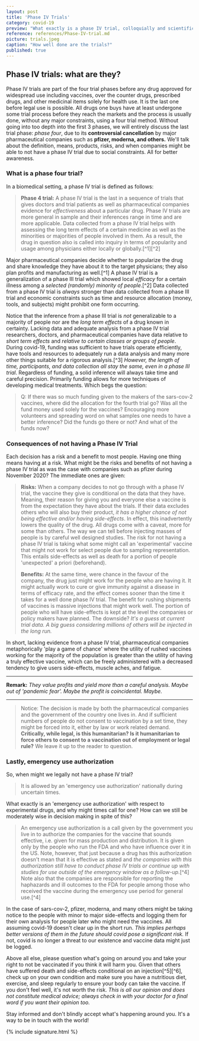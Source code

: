 ```yaml
---
layout: post
title: 'Phase IV Trials'
category: covid-19
preview: "What exactly is a phase IV trial, colloquially and scientifically? Is it okay to stop a phase IV trial when an 'emergency' use authorization is declared as is the case with many of the vaccines we use internationally? If it is, how will this affect the efficacy of the vaccines? Will we possibly risk side effects we can't know of right now, and if so...what can we do to mitigate risks? All that and more in this article!"
reference: references/Phase-IV-trial.md
picture: trials.jpeg
caption: "How well done are the trials?"
published: true
---
```


## Phase IV trials: what are they?

Phase IV trials are part of the four trial phases before any drug approved for widespread use including vaccines, over the counter drugs, prescribed drugs, and other medicinal items solely for health use. It is the last one before legal use is possible. All drugs one buys have at least undergone some trial process before they reach the markets and the process is usually done, without any major constraints, using a four trial method. Without going into too depth into the first 3 phases, we will entirely discuss the last trial phase: *phase four*, due to its **controversial cancellation** by major pharmaceutical companies such as **pfizer, moderna, and others.** We'll talk about the definition, means, products, risks, and when companies might be able to not have a phase IV trial due to social constraints. All for better awareness.

### What is a phase four trial?

In a biomedical setting, a phase IV trial is defined as follows:

> **Phase 4 trial:** A phase IV trial is the last in a sequence of trials that gives doctors and trial patients as well as pharmaceutical companies evidence for *effectiveness* about a particular drug. Phase IV trials are more general in sample and their inferences range in time and are more applicable. Data collected from a phase IV trial helps with assessing the long term effects of a certain medicine as well as the minorities or majorities of people involved in them. As a result, the drug in question also is called into inquiry in terms of popularity and usage among physicians either locally or globally.[^1][^2]

Major pharmaceutical companies decide whether to popularize the drug and share knowledge they have about it to the target physicians; they also plan profits and manufacturing as well.[^1] A phase IV trial is a generalization of a phase III trial which showed local *efficacy* for a certain illness among a *selected (randomly) minority of people*.[^2] Data collected from a phase IV trial is *always* stronger than data collected from a phase III trial and economic constraints such as time and resource allocation (money, tools, and subjects) might prohibit one form occurring.

Notice that the inference from a phase III trial is *not* generalizable to a majority of people nor are the *long term effects* of a drug known in certainty. Lacking data and adequate analysis from a phase IV trial researchers, doctors, and pharmaceutical companies have data relative to *short term effects* and *relative to certain classes or groups of people*. During covid-19, funding was sufficient to have trials operate efficiently, have tools and resources to adequately run a data analysis and many more other things suitable for a rigorous analysis.[^3] *However, the length of time, participants, and data collection all stay the same, even in a phase III trial*. Regardless of funding, a solid inference will always take time and careful precision. Primarily funding allows for more techniques of developing medical treatments. Which begs the question:

> Q: If there was so much funding given to the makers of the sars-cov-2 vaccines, where did the allocation for the fourth trial go? Was all the fund money used solely for the vaccines? Encouraging more volunteers and spreading word on what samples one needs to have a better inference? Did the funds go there or not? And what of the funds now?

### Consequences of not having a Phase IV Trial

Each decision has a risk and a benefit to most people. Having one thing means having at a risk. What might be the risks and benefits of not having a phase IV trial as was the case with companies such as pfizer during November 2020? The immediate ones are given:

> **Risks:** When a company decides to not go through with a phase IV trial, the vaccine they give is conditional on the data that they have. Meaning, their reason for giving you and everyone else a vaccine is from the expectation they have about the trials. If their data excludes others who will also buy their product, *it has a higher chance of not being effective and/or having side-effects*. In effect, this inadvertently lowers the quality of the drug. All drugs come with a caveat, more for some than others. The way we can tell before injecting masses of people is by careful well designed studies. The risk for not having a phase IV trial is taking what some might call an 'experimental' vaccine that might not work for select people due to sampling representation. This entails side-effects as well as death for a portion of people 'unexpected' a priori (beforehand).
>
> **Benefits:** At the same time, were chance in the favour of the company, the drug just might work for the people who are having it. It might actually work to cure or give immunity against a disease in terms of efficacy rate, and the effect comes sooner than the time it takes for a well done phase IV trial. The benefit for rushing shipments of vaccines is massive injections that might work well. The portion of people who will have side-effects is kept at the level the companies or policy makers have planned. The downside? *It's a guess at current trial data. A big guess considering millions of others will be injected in the long run.*

In short, lacking evidence from a phase IV trial, pharmaceutical companies metaphorically 'play a game of chance' where the utility of rushed vaccines working for the majority of the population is greater than the utility of having a truly effective vaccine, which can be freely administered with a decreased tendency to give users side-effects, muscle aches, and fatigue.

---

**Remark:** *They value profits and yield more than a careful analysis. Maybe out of 'pandemic fear'. Maybe the profit is coincidental. Maybe.*

---

> Notice: The decision is made by both the pharmaceutical companies and the government of the country one lives in. And if sufficient numbers of people do not consent to vaccination by a set time, they might be forced into it, either by law or work related demand. **Critically, while legal, is this humanitarian? Is it humanitarian to force others to consent to a vaccination out of employment or legal rule?** We leave it up to the reader to question.

### Lastly, emergency use authorization

So, when might we legally not have a phase IV trial?

> It is allowed by an 'emergency use authorization' nationally during uncertain times.

What exactly is an 'emergency use authorization' with respect to experimental drugs, and why might times call for one? How can we still be moderately wise in decision making in spite of this?

> An emergency use authorization is a call given by the government you live in to authorize the companies for the vaccine that sounds effective, i.e. given for mass production and distribution. It is given only by the people who run the FDA and who have influence over it in the US. Note, however, that just because a drug has this authorization doesn't mean that it is effective as stated and *the companies with this authorization still have to conduct phase IV trials or continue up with studies for use outside of the emergency window as a follow-up.*[^4] Note also that the companies are responsible for reporting the haphazards and ill outcomes to the FDA for people among those who received the vaccine during the emergency use period for general use.[^4]

In the case of sars-cov-2, pfizer, moderna, and many others might be taking notice to the people with minor to major side-effects and logging them for their own analysis for people later who might need the vaccines. All assuming covid-19 doesn't clear up in the short run. *This implies perhaps better versions of them in the future should covid pose a significant risk.* If not, covid is no longer a threat to our existence and vaccine data might just be logged.

Above all else, please question what's going on around you and take your right to not be vaccinated if you think it will harm you. Given that others have suffered death and side-effects conditional on an injection[^5][^6], check up on your own condition and make sure you have a nutritious diet, exercise, and sleep regularly to ensure your body can take the vaccine. If you don't feel well, it's not worth the risk. *This is all our opinion and does not constitute medical advice; always check in with your doctor for a final word if you want their opinion too.*

Stay informed and don't blindly accept what's happening around you. It's a way to be in touch with the world!

{% include signature.html %}
